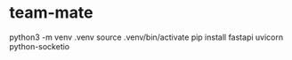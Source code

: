 # team-mate

python3 -m venv .venv
source .venv/bin/activate
pip install fastapi uvicorn python-socketio
